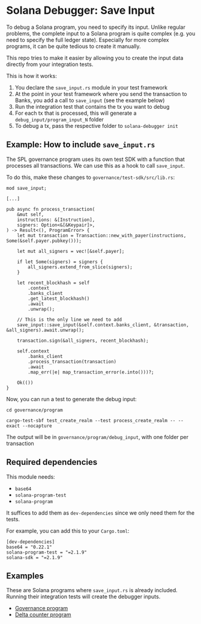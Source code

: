 # Solana Debugger: Save Input

To debug a Solana program, you need to specify its input. Unlike regular problems, the complete input to a Solana program is quite complex (e.g. you need to specify the full ledger state). Especially for more complex programs, it can be quite tedious to create it manually.

This repo tries to make it easier by allowing you to create the input data directly from your integration tests.

This is how it works:
1. You declare the `save_input.rs` module in your test framework
2. At the point in your test framework where you send the transaction to Banks, you add a call to `save_input` (see the example below)
3. Run the integration test that contains the tx you want to debug
4. For each tx that is processed, this will generate a `debug_input/program_input_N` folder
5. To debug a tx, pass the respective folder to `solana-debugger init`

## Example: How to include `save_input.rs`

The SPL governance program uses its own test SDK with a function that processes all transactions. We can use this as a hook to call `save_input`.

To do this, make these changes to `governance/test-sdk/src/lib.rs`:
```
mod save_input;

[...]

pub async fn process_transaction(
    &mut self,
    instructions: &[Instruction],
    signers: Option<&[&Keypair]>,
) -> Result<(), ProgramError> {
    let mut transaction = Transaction::new_with_payer(instructions, Some(&self.payer.pubkey()));

    let mut all_signers = vec![&self.payer];

    if let Some(signers) = signers {
        all_signers.extend_from_slice(signers);
    }

    let recent_blockhash = self
        .context
        .banks_client
        .get_latest_blockhash()
        .await
        .unwrap();

    // This is the only line we need to add
    save_input::save_input(&self.context.banks_client, &transaction, &all_signers).await.unwrap();

    transaction.sign(&all_signers, recent_blockhash);

    self.context
        .banks_client
        .process_transaction(transaction)
        .await
        .map_err(|e| map_transaction_error(e.into()))?;

    Ok(())
}
```

Now, you can run a test to generate the debug input:
```
cd governance/program

cargo-test-sbf test_create_realm --test process_create_realm -- --exact --nocapture
```

The output will be in `governance/program/debug_input`, with one folder per transaction

## Required dependencies

This module needs:
* `base64`
* `solana-program-test`
* `solana-program`

It suffices to add them as `dev-dependencies` since we only need them for the tests.

For example, you can add this to your `Cargo.toml`:
```
[dev-dependencies]
base64 = "0.22.1"
solana-program-test = "=2.1.9"
solana-sdk = "=2.1.9"
```

## Examples

These are Solana programs where `save_input.rs` is already included. Running their integration tests will create the debugger inputs.

* [Governance program](https://github.com/Solana-Debugger/governance-program-example)
* [Delta counter program](https://github.com/Solana-Debugger/delta-counter-example)
